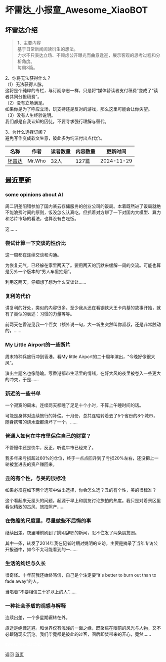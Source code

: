 # 坏雷达_小报童_Awesome_XiaoBOT

## 坏雷达介绍
> 1、主要内容    
基于日常新闻阅读衍生的想法。    
力求不只表达立场、不顾虑公开曝光而曲意逢迎，展示客观的思考过程和分析角度。    
每周3篇。    
    
2、你将无法获得什么？    
（1）无法获得人脉。    
这将是个纯粹的专栏，与订阅杂志一样，只是将“媒体替读者支付稿费”变成了“读者共同分担稿费”。    
（2）没有立场满足。    
如果你是为了呼应立场，玩支持还是反对的游戏，那么这里可能会让你失望。    
（3）没有人生经验说明。    
我们都是自我认知的囚徒，不要寻求强行理解与替代。    
    
3、为什么选择订阅？    
避免写作变成软文生意，彼此多为纯洁付出点代价。  
  


|名称|作者|读者数量|内容数量|更新时间|
|---|---|---|---|---|
|[坏雷达](https://xiaobot.net/p/badradar?refer=0b133df9-27dc-423b-8101-639049001c13)|Mr.Who|32人|127篇|2024-11-29|

## 最近更新
### some opinions about AI

周二阴差阳错参加了国内某云存储服务的创业公司的饭局。本着既然进了饭局就绝不能浪费时间的原则，饭没怎么认真吃，但抓着对方聊了一下对国内大模型、算力和芯片市场的看法，也算没有白吃饭。

这......

### 尝试计算一下交谈的性价比

这一周都在连续交谈和沟通。

为恢复元气，已经躲在家里两天了。要用两天的沉默来缓解一周的交流。可能也算是另外一个版本的“男人车里抽烟”。

利用这两天，仔细想了想为什么交谈让......

### 复利的代价

讲复利的好处，类似的内容很多。至少我从还在看钢铁大王卡内基的故事开始，就有了类似的表述：习惯的力量等等。

前两天在香港见我一个侄女（额外说一句，大一新生突然叫你叔叔，还是非常触动的，......

### My Little Airport的一些断片

周末特种兵旅行冲到香港。看My little Airport的二十周年演出，“今晚好像很大风”。

演出主题名也像隐喻。写香港都市生活里的情绪，在好大风的夜里被卷入一些更大的冲突，于是......

### 新近的一些书单

一个寂寞的周末。连续两天都睡了足足十个小时，不算上午睡时间的话。

可能是身体对连续旅行的补偿。十月份，总共连轴转着去了5个省份的8个城市，随身携带的烧水壶都烧坏了一个，......

### 普通人如何在牛市里保住自己的财富？

不管慢牛还是快牛，反正，听说牛市已经来了。

我多年来亏损超过60%的仓位，终于一点点回升到了亏损20%左右，还没把上一轮被套进去的资产赚回来。

### 丑的有个性，与美的很标准

如果必须在如下两个选项中做出选择，你会怎么选？丑的有个性，美的很标准？

这个看起来无厘头的问题，起源于早上和朋友讨论旅拍的热度。我只是对着景区里看似精致的古风、旅拍照产......

### 在微缩的尺度里，尽量做些不后悔的事

继续出差。夜里睡前刷到了姚明辞职的新闻，忍不住发了两条朋友圈。

其中一条，转发了2014年我在记者时期对姚明的专访，主要是摘录了当年专访公开报道中，如今不太可能看到的一......

### 生活的绚烂与久长

很奇怪。十年前我还始终笃信，自己是个注定要“it's better to burn out than to fade away”的人。

当唱着“不要相信三十岁以上的人”......

### 一种社会矛盾的观感与解释

连续出差，一个多星期辗转在外。

旅途是绝佳逃避。和世界仅有浅浅的一面之缘，既聚焦在眼前的风光与人物，又不必跟随现实沉沦。我们毕竟都是彼此的过客，阅后即焚带来的开心，竟然......


<a href="https://github.com/Reno9527/awesome-xiaobot" style="color: white; text-decoration: none;">awesome-xiaobot</a>

返回 [首页](../README.md)
